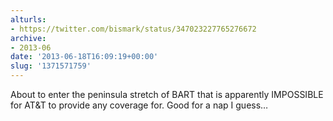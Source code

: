 ```yaml
---
alturls:
- https://twitter.com/bismark/status/347023227765276672
archive:
- 2013-06
date: '2013-06-18T16:09:19+00:00'
slug: '1371571759'
---
```


About to enter the peninsula stretch of BART that is apparently IMPOSSIBLE for AT&amp;T to provide any coverage for. Good for a nap I guess…

